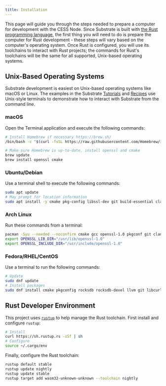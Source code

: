 ```yaml
---
title: Installation
---
```


This page will guide you through the steps needed to prepare a computer for development with the
CESS Node. Since Substrate is built with
[the Rust programming language](https://www.rust-lang.org/), the first thing you will need to do is
prepare the computer for Rust development - these steps will vary based on the computer's operating
system. Once Rust is configured, you will use its toolchains to interact with Rust projects; the
commands for Rust's toolchains will be the same for all supported, Unix-based operating systems.

## Unix-Based Operating Systems

Substrate development is easiest on Unix-based operating systems like macOS or Linux. The examples
in the Substrate [Tutorials](https://substrate.dev/tutorials) and [Recipes](https://substrate.dev/recipes/)
use Unix-style terminals to demonstrate how to interact with Substrate from the command line.

### macOS

Open the Terminal application and execute the following commands:

```bash
# Install Homebrew if necessary https://brew.sh/
/bin/bash -c "$(curl -fsSL https://raw.githubusercontent.com/Homebrew/install/master/install.sh)"

# Make sure Homebrew is up-to-date, install openssl and cmake
brew update
brew install openssl cmake
```

### Ubuntu/Debian

Use a terminal shell to execute the following commands:

```bash
sudo apt update
# May prompt for location information
sudo apt install -y cmake pkg-config libssl-dev git build-essential clang libclang-dev curl
```

### Arch Linux

Run these commands from a terminal:

```bash
pacman -Syu --needed --noconfirm cmake gcc openssl-1.0 pkgconf git clang
export OPENSSL_LIB_DIR="/usr/lib/openssl-1.0"
export OPENSSL_INCLUDE_DIR="/usr/include/openssl-1.0"
```

### Fedora/RHEL/CentOS

Use a terminal to run the following commands:

```bash
# Update
sudo dnf update
# Install packages
sudo dnf install cmake pkgconfig rocksdb rocksdb-devel llvm git libcurl libcurl-devel curl-devel clang
```

## Rust Developer Environment

This project uses [`rustup`](https://rustup.rs/) to help manage the Rust toolchain. First install
and configure `rustup`:

```bash
# Install
curl https://sh.rustup.rs -sSf | sh
# Configure
source ~/.cargo/env
```

Finally, configure the Rust toolchain:

```bash
rustup default stable
rustup update nightly
rustup update stable
rustup target add wasm32-unknown-unknown --toolchain nightly
```
